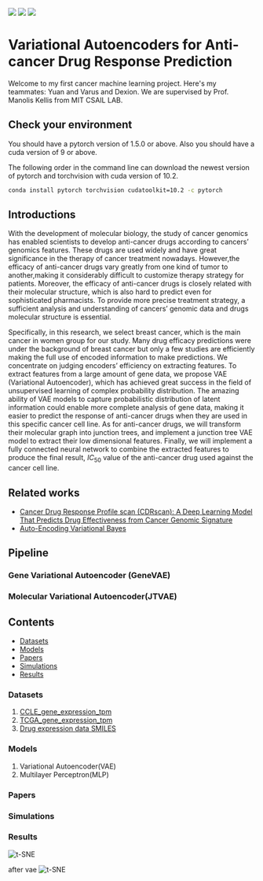 
![](https://img.shields.io/badge/language-python-orange.svg)
![](https://img.shields.io/badge/license-MIT-000000.svg)
![](https://img.shields.io/badge/github-v1.0.0-519dd9.svg)
# Variational Autoencoders for Anti-cancer Drug Response Prediction
Welcome to my first cancer machine learning project. Here's my teammates: Yuan and Varus and Dexion. We are supervised by Prof. Manolis Kellis from MIT CSAIL LAB.

## Check your environment
You should have a pytorch version of 1.5.0 or above. Also you should have a cuda version of 9 or above.

The following order in the command line can download the newest version of pytorch and torchvision with cuda version of 10.2. 
```Bash
conda install pytorch torchvision cudatoolkit=10.2 -c pytorch
```



## Introductions
With the development of molecular biology, the study of cancer genomics has enabled scientists to develop anti-cancer drugs according to cancers’ genomics features. These drugs are used widely and have great significance in the therapy of cancer treatment nowadays. However,the efficacy of anti-cancer drugs vary greatly from one kind of tumor to another,making it considerably difficult to customize therapy strategy for patients. Moreover, the efficacy of anti-cancer drugs is closely related with their molecular structure, which is also hard to predict even for sophisticated pharmacists. To provide more precise treatment strategy, a sufficient analysis and understanding of cancers’ genomic data and drugs molecular structure is essential.

Specifically, in this research, we select breast cancer, which is the main cancer in women group for our study. Many drug efficacy predictions were under the background of breast cancer but only a few studies are efficiently making the full use of encoded information to make predictions. We concentrate on judging encoders’ efficiency on extracting features. To extract features from a large amount of gene data, we propose VAE (Variational Autoencoder), which has achieved great success in the field of unsupervised learning of complex probability distribution. The amazing ability of VAE models to capture probabilistic distribution of latent information could enable more complete analysis of gene data, making it easier to predict the response of anti-cancer drugs when they are used in this specific cancer cell line. As for anti-cancer drugs, we will transform their molecular graph into junction trees, and implement a junction tree VAE model to extract their low dimensional features. Finally, we will implement a fully connected neural network to combine the extracted features to produce the final result, $IC_{50}$ value of the anti-cancer drug used against the cancer cell line.

## Related works
* [Cancer Drug Response Profile scan (CDRscan): A Deep Learning Model That Predicts Drug Effectiveness from Cancer Genomic Signature](https://www.researchgate.net/publication/325696059_Cancer_Drug_Response_Profile_scan_CDRscan_A_Deep_Learning_Model_That_Predicts_Drug_Effectiveness_from_Cancer_Genomic_Signature)
* [Auto-Encoding Variational Bayes](https://arxiv.org/pdf/1312.6114.pdf)


## Pipeline 

### Gene Variational Autoencoder (GeneVAE)

### Molecular Variational Autoencoder(JTVAE)


## Contents
* [Datasets](https://github.com/JIAQING-XIE/Machine-Learning-in-Genomes-Summer-Research-#Datasets)
* [Models](https://github.com/JIAQING-XIE/Machine-Learning-in-Genomes-Summer-Research-#Models)
* [Papers](https://github.com/JIAQING-XIE/Machine-Learning-in-Genomes-Summer-Research-#Papers)
* [Simulations](https://github.com/JIAQING-XIE/Machine-Learning-in-Genomes-Summer-Research-#Simulations)
* [Results](https://github.com/JIAQING-XIE/Machine-Learning-in-Genomes-Summer-Research-#Results)
 

### Datasets
1.  [CCLE_gene_expression_tpm](https://github.com/JIAQING-XIE/Machine-Learning-in-Genomes-Summer-Research-/tree/master/Dataset/CCLE)
1.  [TCGA_gene_expression_tpm](https://github.com/JIAQING-XIE/Machine-Learning-in-Genomes-Summer-Research-/tree/master/Dataset/TCGA)
2.  [Drug expression data SMILES](https://github.com/JIAQING-XIE/Machine-Learning-in-Genomes-Summer-Research-/tree/master/Dataset)
### Models
1. Variational Autoencoder(VAE)
2. Multilayer Perceptron(MLP)
### Papers
### Simulations
### Results
  ![t-SNE](https://github.com/JIAQING-XIE/Machine-Learning-in-Genomes-Summer-Research-/blob/master/results/figures/TSNE_before_vae(cgc_genes).png)
  
  
  after vae
  ![t-SNE](https://github.com/JIAQING-XIE/Machine-Learning-in-Genomes-Summer-Research-/blob/master/results/figures/TSNE_Pancancer_after_vae.png)
